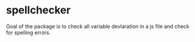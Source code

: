 # spellchecker

Goal of the package is to check all variable devlaration in a js file and check for spelling errors.
